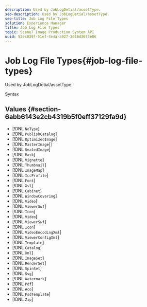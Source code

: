 ```yaml
---
description: Used by JobLogDetial/assetType.
seo-description: Used by JobLogDetial/assetType.
seo-title: Job Log File Types
solution: Experience Manager
title: Job Log File Types
topic: Scene7 Image Production System API
uuid: 52ec039f-51ef-4e4a-a927-2616d3675e86
---
```


# Job Log File Types{#job-log-file-types}

Used by JobLogDetial/assetType.

 Syntax 

## Values {#section-6abb6143e2cb4319b5f0eff37129fa9d}

* [!DNL `NoType`] 
* [!DNL `PublishCatalog`] 
* [!DNL `OptimizedImage`] 
* [!DNL `MasterImage`]] 
* [!DNL `SealedImage`] 
* [!DNL `Mask`] 
* [!DNL `Vignette`] 
* [!DNL `Thumbnail`] 
* [!DNL `ImageMap`] 
* [!DNL `IccProfile`] 
* [!DNL `Font`] 
* [!DNL `Xsl`] 
* [!DNL `Cabinet`] 
* [!DNL `WindowCovering`] 
* [!DNL `Video`] 
* [!DNL `ViewerSwf`] 
* [!DNL `Icon`] 
* [!DNL `Video`] 
* [!DNL `ViewerSwf`] 
* [!DNL `Icon`] 
* [!DNL `VideoEncodingXml`] 
* [!DNL `ViewerConfigXml`] 
* [!DNL `Template`] 
* [!DNL `Catalog`] 
* [!DNL `Xml`] 
* [!DNL `ImageSet`] 
* [!DNL `RenderSet`] 
* [!DNL `SpinSet`] 
* [!DNL `Svg`] 
* [!DNL `Watermark`] 
* [!DNL `Pdf`] 
* [!DNL `Aco`] 
* [!DNL `PsdTemplate`] 
* [!DNL `Zip`]


